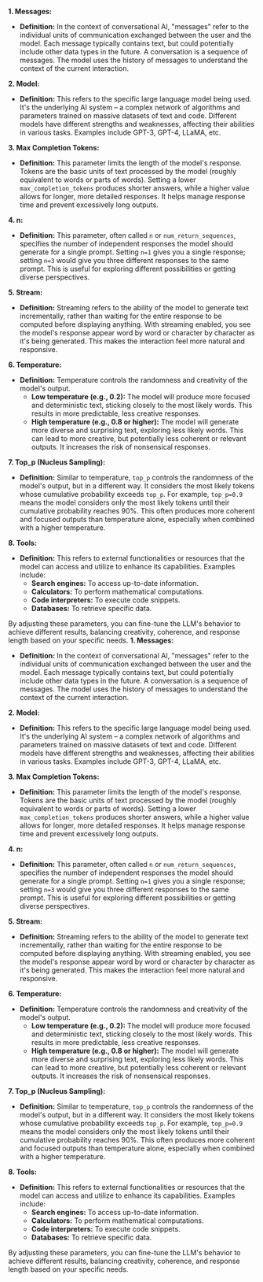 **1. Messages:**

* **Definition:**  In the context of conversational AI, "messages" refer to the individual units of communication exchanged between the user and the model. Each message typically contains text, but could potentially include other data types in the future.  A conversation is a sequence of messages.  The model uses the history of messages to understand the context of the current interaction.

**2. Model:**

* **Definition:** This refers to the specific large language model being used.  It's the underlying AI system – a complex network of algorithms and parameters trained on massive datasets of text and code. Different models have different strengths and weaknesses, affecting their abilities in various tasks.  Examples include GPT-3, GPT-4, LLaMA, etc.

**3. Max Completion Tokens:**

* **Definition:** This parameter limits the length of the model's response.  Tokens are the basic units of text processed by the model (roughly equivalent to words or parts of words). Setting a lower `max_completion_tokens` produces shorter answers, while a higher value allows for longer, more detailed responses.  It helps manage response time and prevent excessively long outputs.

**4. n:**

* **Definition:**  This parameter, often called `n` or `num_return_sequences`, specifies the number of independent responses the model should generate for a single prompt.  Setting `n=1` gives you a single response; setting `n=3` would give you three different responses to the same prompt. This is useful for exploring different possibilities or getting diverse perspectives.

**5. Stream:**

* **Definition:** Streaming refers to the ability of the model to generate text incrementally, rather than waiting for the entire response to be computed before displaying anything.  With streaming enabled, you see the model's response appear word by word or character by character as it's being generated.  This makes the interaction feel more natural and responsive.

**6. Temperature:**

* **Definition:**  Temperature controls the randomness and creativity of the model's output.
    * **Low temperature (e.g., 0.2):**  The model will produce more focused and deterministic text, sticking closely to the most likely words.  This results in more predictable, less creative responses.
    * **High temperature (e.g., 0.8 or higher):** The model will generate more diverse and surprising text, exploring less likely words. This can lead to more creative, but potentially less coherent or relevant outputs.  It increases the risk of nonsensical responses.

**7. Top_p (Nucleus Sampling):**

* **Definition:**  Similar to temperature, `top_p` controls the randomness of the model's output, but in a different way.  It considers the most likely tokens whose cumulative probability exceeds `top_p`.  For example, `top_p=0.9` means the model considers only the most likely tokens until their cumulative probability reaches 90%.  This often produces more coherent and focused outputs than temperature alone, especially when combined with a higher temperature.

**8. Tools:**

* **Definition:** This refers to external functionalities or resources that the model can access and utilize to enhance its capabilities.  Examples include:
    * **Search engines:** To access up-to-date information.
    * **Calculators:** To perform mathematical computations.
    * **Code interpreters:** To execute code snippets.
    * **Databases:** To retrieve specific data.

By adjusting these parameters, you can fine-tune the LLM's behavior to achieve different results, balancing creativity, coherence, and response length based on your specific needs.
**1. Messages:**

* **Definition:**  In the context of conversational AI, "messages" refer to the individual units of communication exchanged between the user and the model. Each message typically contains text, but could potentially include other data types in the future.  A conversation is a sequence of messages.  The model uses the history of messages to understand the context of the current interaction.

**2. Model:**

* **Definition:** This refers to the specific large language model being used.  It's the underlying AI system – a complex network of algorithms and parameters trained on massive datasets of text and code. Different models have different strengths and weaknesses, affecting their abilities in various tasks.  Examples include GPT-3, GPT-4, LLaMA, etc.

**3. Max Completion Tokens:**

* **Definition:** This parameter limits the length of the model's response.  Tokens are the basic units of text processed by the model (roughly equivalent to words or parts of words). Setting a lower `max_completion_tokens` produces shorter answers, while a higher value allows for longer, more detailed responses.  It helps manage response time and prevent excessively long outputs.

**4. n:**

* **Definition:**  This parameter, often called `n` or `num_return_sequences`, specifies the number of independent responses the model should generate for a single prompt.  Setting `n=1` gives you a single response; setting `n=3` would give you three different responses to the same prompt. This is useful for exploring different possibilities or getting diverse perspectives.

**5. Stream:**

* **Definition:** Streaming refers to the ability of the model to generate text incrementally, rather than waiting for the entire response to be computed before displaying anything.  With streaming enabled, you see the model's response appear word by word or character by character as it's being generated.  This makes the interaction feel more natural and responsive.

**6. Temperature:**

* **Definition:**  Temperature controls the randomness and creativity of the model's output.
    * **Low temperature (e.g., 0.2):**  The model will produce more focused and deterministic text, sticking closely to the most likely words.  This results in more predictable, less creative responses.
    * **High temperature (e.g., 0.8 or higher):** The model will generate more diverse and surprising text, exploring less likely words. This can lead to more creative, but potentially less coherent or relevant outputs.  It increases the risk of nonsensical responses.

**7. Top_p (Nucleus Sampling):**

* **Definition:**  Similar to temperature, `top_p` controls the randomness of the model's output, but in a different way.  It considers the most likely tokens whose cumulative probability exceeds `top_p`.  For example, `top_p=0.9` means the model considers only the most likely tokens until their cumulative probability reaches 90%.  This often produces more coherent and focused outputs than temperature alone, especially when combined with a higher temperature.

**8. Tools:**

* **Definition:** This refers to external functionalities or resources that the model can access and utilize to enhance its capabilities.  Examples include:
    * **Search engines:** To access up-to-date information.
    * **Calculators:** To perform mathematical computations.
    * **Code interpreters:** To execute code snippets.
    * **Databases:** To retrieve specific data.

By adjusting these parameters, you can fine-tune the LLM's behavior to achieve different results, balancing creativity, coherence, and response length based on your specific needs.
